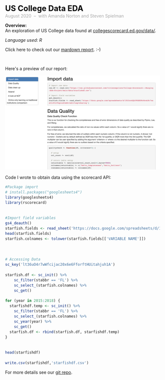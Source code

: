 <span style="font-weight: bold; color: black; font-size:180%; line-height: 32px;"> US College Data EDA  </span>  <br>
<span style="color:darkgrey;">August 2020 &nbsp;&ndash;&nbsp; with Amanda Norton and Steven Spielman </span>


**Overview:**   
An exploration of US College data found at [collegescorecard.ed.gov/data/](https://collegescorecard.ed.gov/data/).   

*Language used: R*

Click here to check out our [mardown report](/docs/scorecard-report.html). :-) 


<br>  


Here's a preview of our report:   

<img src="images/scorecard-preview.png?raw=true"/>  


Code I wrote to obtain data using the scorecard API:  

```R
#Package import
# install.packages("googlesheets4")
library(googlesheets4)
library(rscorecard)


#Import field variables
gs4_deauth()
starfish.fields <- read_sheet('https://docs.google.com/spreadsheets/d/1PL5zn6QLU9GSSD8rRreL8r7xaoClrPIrf5qnioZ3eE4/edit?usp=sharing')
head(starfish.fields)
starfish.colnames <- tolower(starfish.fields[['VARIABLE NAME']])



# Accessing Data
sc_key('lt36uO4r7wWfcijac20x6e6FforftHUitahjuh1A')

starfish.df <- sc_init() %>%  
    sc_filter(stabbr == 'FL') %>% 
    sc_select_(starfish.colnames) %>%
    sc_get()

for (year in 2015:2018) {
  starfishdf.temp <- sc_init() %>%
    sc_filter(stabbr == 'FL') %>%
    sc_select_(starfish.colnames) %>%
    sc_year(year) %>%
    sc_get()
  starfish.df <- rbind(starfish.df, starfishdf.temp)
}


head(starfishdf)

write.csv(starfishdf,'starfishdf.csv')
```

For more details see our [git repo](https://github.com/vivienneprince/College-Scorecard---Munging-EDA-Project).
